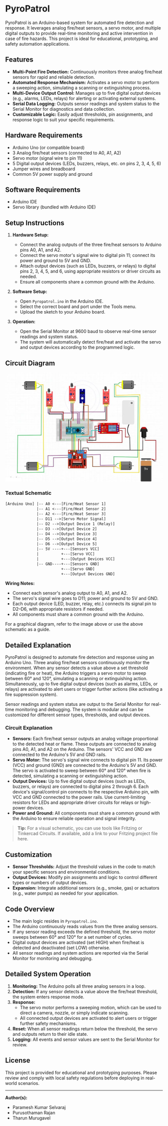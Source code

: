 # PyroPatrol

PyroPatrol is an Arduino-based system for automated fire detection and response. It leverages analog fire/heat sensors, a servo motor, and multiple digital outputs to provide real-time monitoring and active intervention in case of fire hazards. This project is ideal for educational, prototyping, and safety automation applications.

## Features

- **Multi-Point Fire Detection:** Continuously monitors three analog fire/heat sensors for rapid and reliable detection.
- **Automated Response Mechanism:** Activates a servo motor to perform a sweeping action, simulating a scanning or extinguishing process.
- **Multi-Device Output Control:** Manages up to five digital output devices (e.g., alarms, LEDs, relays) for alerting or activating external systems.
- **Serial Data Logging:** Outputs sensor readings and system status to the Serial Monitor for diagnostics and data collection.
- **Customizable Logic:** Easily adjust thresholds, pin assignments, and response logic to suit your specific requirements.

## Hardware Requirements

- Arduino Uno (or compatible board)
- 3 Analog fire/heat sensors (connected to A0, A1, A2)
- Servo motor (signal wire to pin 11)
- 5 Digital output devices (LEDs, buzzers, relays, etc. on pins 2, 3, 4, 5, 6)
- Jumper wires and breadboard
- Common 5V power supply and ground

## Software Requirements

- Arduino IDE
- Servo library (bundled with Arduino IDE)

## Setup Instructions

1. **Hardware Setup:**

   - Connect the analog outputs of the three fire/heat sensors to Arduino pins A0, A1, and A2.
   - Connect the servo motor's signal wire to digital pin 11; connect its power and ground to 5V and GND.
   - Attach output devices (such as LEDs, buzzers, or relays) to digital pins 2, 3, 4, 5, and 6, using appropriate resistors or driver circuits as needed.
   - Ensure all components share a common ground with the Arduino.

2. **Software Setup:**

   - Open `Pyropatrol.ino` in the Arduino IDE.
   - Select the correct board and port under the Tools menu.
   - Upload the sketch to your Arduino board.

3. **Operation:**
   - Open the Serial Monitor at 9600 baud to observe real-time sensor readings and system status.
   - The system will automatically detect fire/heat and activate the servo and output devices according to the programmed logic.

## Circuit Diagram

![PyroPatrol Circuit Diagram](circuit_diagram.png)

### Textual Schematic

```
[Arduino Uno] |-- A0 <---[Fire/Heat Sensor 1]
              |-- A1 <---[Fire/Heat Sensor 2]
              |-- A2 <---[Fire/Heat Sensor 3]
              |-- D11 -->[Servo Motor Signal]
              |-- D2 -->[Output Device 1 (Relay)]
              |-- D3 -->[Output Device 2]
              |-- D4 -->[Output Device 3]
              |-- D5 -->[Output Device 4]
              |-- D6 -->[Output Device 5]
              |-- 5V ----+---[Sensors VCC]
              |          +---[Servo VCC]
              |          +---[Output Devices VCC]
              |-- GND----+---[Sensors GND]
                         +---[Servo GND]
                         +---[Output Devices GND]
```

**Wiring Notes:**

- Connect each sensor's analog output to A0, A1, and A2.
- The servo's signal wire goes to D11; power and ground to 5V and GND.
- Each output device (LED, buzzer, relay, etc.) connects its signal pin to D2–D6, with appropriate resistors if needed.
- All components must share a common ground with the Arduino.

For a graphical diagram, refer to the image above or use the above schematic as a guide.

## Detailed Explanation

PyroPatrol is designed to automate fire detection and response using an Arduino Uno. Three analog fire/heat sensors continuously monitor the environment. When any sensor detects a value above a set threshold (indicating fire or heat), the Arduino triggers a servo motor to sweep between 60° and 120°, simulating a scanning or extinguishing action. Simultaneously, up to five digital output devices (such as alarms, LEDs, or relays) are activated to alert users or trigger further actions (like activating a fire suppression system).

Sensor readings and system status are output to the Serial Monitor for real-time monitoring and debugging. The system is modular and can be customized for different sensor types, thresholds, and output devices.

### Circuit Explanation

- **Sensors:** Each fire/heat sensor outputs an analog voltage proportional to the detected heat or flame. These outputs are connected to analog pins A0, A1, and A2 on the Arduino. The sensors' VCC and GND are connected to the Arduino's 5V and GND rails.
- **Servo Motor:** The servo's signal wire connects to digital pin 11. Its power (VCC) and ground (GND) are connected to the Arduino's 5V and GND. The servo is activated to sweep between 60° and 120° when fire is detected, simulating a scanning or extinguishing action.
- **Output Devices:** Up to five digital output devices (such as LEDs, buzzers, or relays) are connected to digital pins 2 through 6. Each device's signal/control pin connects to the respective Arduino pin, with VCC and GND connected to the power rails. Use current-limiting resistors for LEDs and appropriate driver circuits for relays or high-power devices.
- **Power and Ground:** All components must share a common ground with the Arduino to ensure reliable operation and signal integrity.

> **Tip:** For a visual schematic, you can use tools like Fritzing or Tinkercad Circuits. If available, add a link to your Fritzing project file here.

## Customization

- **Sensor Thresholds:** Adjust the threshold values in the code to match your specific sensors and environmental conditions.
- **Output Devices:** Modify pin assignments and logic to control different types or numbers of output devices.
- **Expansion:** Integrate additional sensors (e.g., smoke, gas) or actuators (e.g., water pumps) as needed for your application.

## Code Overview

- The main logic resides in `Pyropatrol.ino`.
- The Arduino continuously reads values from the three analog sensors.
- If any sensor reading exceeds the defined threshold, the servo motor sweeps between 60° and 120° for a set number of cycles.
- Digital output devices are activated (set HIGH) when fire/heat is detected and deactivated (set LOW) otherwise.
- All sensor readings and system actions are reported via the Serial Monitor for monitoring and debugging.

## Detailed System Operation

1. **Monitoring:** The Arduino polls all three analog sensors in a loop.
2. **Detection:** If any sensor detects a value above the fire/heat threshold, the system enters response mode.
3. **Response:**
   - The servo motor performs a sweeping motion, which can be used to direct a camera, nozzle, or simply indicate scanning.
   - All connected output devices are activated to alert users or trigger further safety mechanisms.
4. **Reset:** When all sensor readings return below the threshold, the servo and outputs return to their idle state.
5. **Logging:** All events and sensor values are sent to the Serial Monitor for review.

## License

This project is provided for educational and prototyping purposes. Please review and comply with local safety regulations before deploying in real-world scenarios.

---

**Author(s):**

- Paramesh Kumar Selvaraj
- Purusothaman Rajan
- Tharun Murugavel
